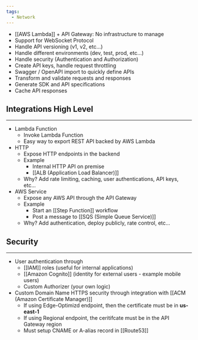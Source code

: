 ```yaml
---
tags:
  - Network
---
```

- [[AWS Lambda]] + API Gateway: No infrastructure to manage
- Support for WebSocket Protocol
- Handle API versioning (v1, v2, etc...)
- Handle different environments (dev, test, prod, etc...)
- Handle security (Authentication and Authorization)
- Create API keys, handle request throttling
- Swagger / OpenAPI import to quickly define APIs
- Transform and validate requests and responses
- Generate SDK and API specifications
- Cache API responses

## Integrations High Level
---
- Lambda Function
	- Invoke Lambda Function
	- Easy way to export REST API backed by AWS Lambda
- HTTP
	- Expose HTTP endpoints in the backend
	- Example
		- Internal HTTP API on premise
		- [[ALB (Application Load Balancer)]]
	- Why? Add rate limiting, caching, user authentications, API keys, etc...
- AWS Service
	- Expose any AWS API through the API Gateway
	- Example
		- Start an [[Step Function]] workflow
		- Post a message to [[SQS (Simple Queue Service)]]
	- Why? Add authentication, deploy publicly, rate control, etc...

## Security
---
- User authentication through
	- [[IAM]] roles (useful for internal applications)
	- [[Amazon Cognito]] (identity for external users - example mobile users)
	- Custom Authorizer (your own logic)
- Custom Domain Name HTTPS security through integration with [[ACM (Amazon Certificate Manager)]]
	- If using Edge-Optimizd endpoint, then the certificate must be in __us-east-1__
	- If using Regional endpoint, the ceritifcate must be in the API Gateway region
	- Must setup CNAME or A-alias record in [[Route53]]
